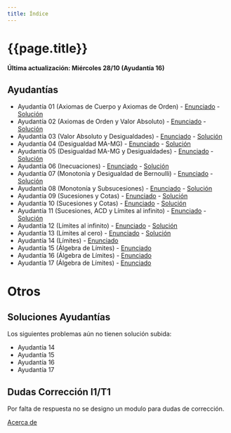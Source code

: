 ```yaml
---
title: Índice
---
```


# {{page.title}}

**Última actualización: Miércoles 28/10 (Ayudantía 16)**

## Ayudantías

- Ayudantía 01 (Axiomas de Cuerpo y Axiomas de Orden) - [Enunciado](pdfs/Enunciados/Enunciado01.pdf) - [Solución](pdfs/Soluciones/Solucion01.pdf)
- Ayudantía 02 (Axiomas de Orden y Valor Absoluto) - [Enunciado](pdfs/Enunciados/Enunciado02.pdf) - [Solución](pdfs/Soluciones/Solucion02.pdf)
- Ayudantía 03 (Valor Absoluto y Desigualdades) - [Enunciado](pdfs/Enunciados/Enunciado03.pdf) - [Solución](pdfs/Soluciones/Solucion03.pdf)
- Ayudantía 04 (Desigualdad MA-MG) - [Enunciado](pdfs/Enunciados/Enunciado04.pdf) - [Solución](pdfs/Soluciones/Solucion04.pdf)
- Ayudantía 05 (Desigualdad MA-MG y Desigualdades) - [Enunciado](pdfs/Enunciados/Enunciado05.pdf) - [Solución](pdfs/Soluciones/Solucion05.pdf)
- Ayudantía 06 (Inecuaciones) - [Enunciado](pdfs/Enunciados/Enunciado06.pdf) - [Solución](pdfs/Soluciones/Solucion06.pdf)
- Ayudantía 07 (Monotonía y Desigualdad de Bernoulli) - [Enunciado](pdfs/Enunciados/Enunciado07.pdf) - [Solución](pdfs/Soluciones/Solucion07.pdf)
- Ayudantía 08 (Monotonía y Subsucesiones) - [Enunciado](pdfs/Enunciados/Enunciado08.pdf) - [Solución](pdfs/Soluciones/Solucion08.pdf)
- Ayudantía 09 (Sucesiones y Cotas) - [Enunciado](pdfs/Enunciados/Enunciado09.pdf) - [Solución](pdfs/Soluciones/Solucion09.pdf)
- Ayudantía 10 (Sucesiones y Cotas) - [Enunciado](pdfs/Enunciados/Enunciado10.pdf) - [Solución](pdfs/Soluciones/Solucion10.pdf)
- Ayudantía 11 (Sucesiones, ACD y Límites al infinito) - [Enunciado](pdfs/Enunciados/Enunciado11.pdf) - [Solución](pdfs/Soluciones/Solucion11.pdf)
- Ayudantía 12 (Límites al infinito) - [Enunciado](pdfs/Enunciados/Enunciado12.pdf) - [Solución](pdfs/Soluciones/Solucion12.pdf)
- Ayudantía 13 (Límites al cero) - [Enunciado](pdfs/Enunciados/Enunciado13.pdf) - [Solución](pdfs/Soluciones/Solucion13.pdf)
- Ayudantía 14 (Límites) - [Enunciado](pdfs/Enunciados/Enunciado14.pdf)<!--  - [Solución](pdfs/Soluciones/Solucion14.pdf) -->
- Ayudantía 15 (Álgebra de Límites) - [Enunciado](pdfs/Enunciados/Enunciado15.pdf)<!--  - [Solución](pdfs/Soluciones/Solucion15.pdf) -->
- Ayudantía 16 (Álgebra de Límites) - [Enunciado](pdfs/Enunciados/Enunciado16.pdf)<!--  - [Solución](pdfs/Soluciones/Solucion16.pdf) -->
- Ayudantía 17 (Álgebra de Límites) - [Enunciado](pdfs/Enunciados/Enunciado17.pdf)<!--  - [Solución](pdfs/Soluciones/Solucion17.pdf) -->


# Otros
## Soluciones Ayudantías
Los siguientes problemas aún no tienen solución subida:
- Ayudantía 14
- Ayudantía 15
- Ayudantía 16
- Ayudantía 17

## Dudas Corrección I1/T1
Por falta de respuesta no se designo un modulo para dudas de corrección.


[Acerca de](about)
